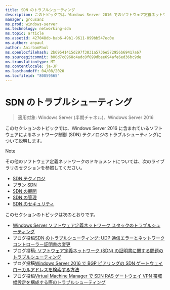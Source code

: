 ```yaml
---
title: SDN のトラブルシューティング
description: このトピックでは、Windows Server 2016 でのソフトウェア定義ネットワークのトラブルシューティングに関するコンテンツへのリンクを示します。
manager: grcusanz
ms.prod: windows-server
ms.technology: networking-sdn
ms.topic: article
ms.assetid: 427048db-bab6-49b1-9611-099bb547ec0e
ms.author: anpaul
author: AnirbanPaul
ms.openlocfilehash: 2b69541415d297f3831a5736e572956b69417a67
ms.sourcegitcommit: b00d7c8968c4adc8f699dbee694afe6ed36bc9de
ms.translationtype: MT
ms.contentlocale: ja-JP
ms.lasthandoff: 04/08/2020
ms.locfileid: "80859565"
---
```

# <a name="troubleshoot-sdn"></a>SDN のトラブルシューティング

>適用対象: Windows Server (半期チャネル)、Windows Server 2016

このセクションのトピックでは、Windows Server 2016 に含まれているソフトウェアによるネットワーク制御 (SDN) テクノロジのトラブルシューティングについて説明します。

> [!NOTE]  
> その他のソフトウェア定義ネットワークのドキュメントについては、次のライブラリのセクションを参照してください。  
>  
> - [SDN テクノロジ](../technologies/Software-Defined-Networking-Technologies.md) 
> - [プラン SDN](../plan/Plan-Software-Defined-Networking.md)
> - [SDN の展開](../deploy/Deploy-Software-Defined-Networking.md)
> - [SDN の管理](../manage/manage-sdn.md)
> - [SDN のセキュリティ](../security/sdn-security-top.md)

このセクションのトピックは次のとおりです。

- [Windows Server ソフトウェア定義ネットワーク スタックのトラブルシューティング](https://docs.microsoft.com/windows-server/networking/sdn/troubleshoot/troubleshoot-windows-server-software-defined-networking-stack)
- ブログ投稿[SDN のトラブルシューティング: UDP 通信エラーとネットワークコントローラー証明書の変更](https://techcommunity.microsoft.com/t5/Networking-Blog/SDN-Troubleshooting-UDP-Communication-failures-and-changing-the/ba-p/339694)
- ブログ投稿[: ソフトウェア定義ネットワーク (SDN) の証明書に関する問題のトラブルシューティング](https://techcommunity.microsoft.com/t5/Networking-Blog/Troubleshooting-certificate-issues-in-Software-Defined/ba-p/339671)
- ブログ投稿[Windows Server 2016 で BGP ピアリングの SDN ゲートウェイローカルアドレスを検索する方法](https://techcommunity.microsoft.com/t5/Networking-Blog/How-to-find-the-SDN-gateway-local-address-for-BGP-peering-in/ba-p/339663)
- ブログ投稿[Virtual Machine Manager で SDN RAS ゲートウェイ VPN 帯域幅設定を構成する際のトラブルシューティング](https://techcommunity.microsoft.com/t5/Networking-Blog/Troubleshoot-Configuring-SDN-RAS-Gateway-VPN-Bandwidth-Settings/ba-p/339661)


